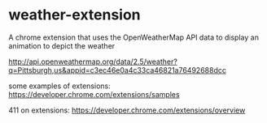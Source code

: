 # weather-extension
A chrome extension that uses the OpenWeatherMap API data to display an animation to depict the weather


http://api.openweathermap.org/data/2.5/weather?q=Pittsburgh,us&appid=c3ec46e0a4c33ca46821a76492688dcc


some examples of extensions:
https://developer.chrome.com/extensions/samples

411 on extensions:
https://developer.chrome.com/extensions/overview

